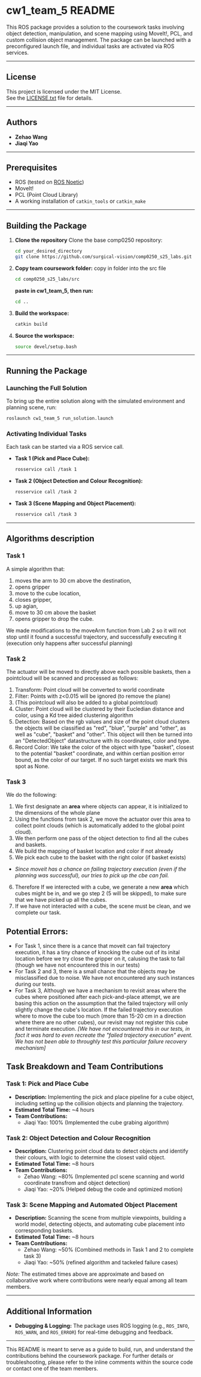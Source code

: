 
# cw1_team_5 README

This ROS package provides a solution to the coursework tasks involving object detection, manipulation, and scene mapping using MoveIt!, PCL, and custom collision object management. The package can be launched with a preconfigured launch file, and individual tasks are activated via ROS services.

---

## License

This project is licensed under the MIT License.  
See the [LICENSE.txt](LICENSE) file for details.

---

## Authors

- **Zehao Wang**
- **Jiaqi Yao** 

---

## Prerequisites

- ROS (tested on [ROS Noetic](http://wiki.ros.org/noetic))
- MoveIt!
- PCL (Point Cloud Library)
- A working installation of `catkin_tools` or `catkin_make`

---

## Building the Package

1. **Clone the repository** Clone the base comp0250 repository:
   ```bash
   cd your_desired_directory
   git clone https://github.com/surgical-vision/comp0250_s25_labs.git
   ```
2. **Copy team coursework folder:** copy in folder into the src file
   ```bash
   cd comp0250_s25_labs/src
   ```
   **paste in cw1_team_5, then run:** 
   ```bash
   cd ..
   ```

3. **Build the workspace:**
   ```bash
   catkin build
   ```

4. **Source the workspace:**
   ```bash
   source devel/setup.bash
   ```

---

## Running the Package

### Launching the Full Solution

To bring up the entire solution along with the simulated environment and planning scene, run:
```bash
roslaunch cw1_team_5 run_solution.launch
```

### Activating Individual Tasks

Each task can be started via a ROS service call.
- **Task 1 (Pick and Place Cube):**
  ```bash
  rosservice call /task 1
  ```
- **Task 2 (Object Detection and Colour Recognition):**
  ```bash
  rosservice call /task 2
  ```
- **Task 3 (Scene Mapping and Object Placement):**
  ```bash
  rosservice call /task 3
  ```

---

## Algorithms description
### Task 1
A simple algorithm that:
1. moves the arm to 30 cm above the destination, 
2. opens gripper
3. move to the cube location, 
4. closes gripper, 
5. up agian, 
6. move to 30 cm above the basket
7. opens gripper to drop the cube. 

We made modifications to the moveArm function from Lab 2 so it will not stop until it found a successful trajectory, and successfully executing it (execution only happens after successful planning)

### Task 2
The actuator will be moved to directly above each possible baskets, then a pointcloud will be scanned and processed as follows:
1. Transform: Point cloud will be converted to world coordinate
2. Filter: Points with z<0.015 will be ignored (to remove the plane)
3. (This pointcloud will also be added to a global pointcloud)
4. Cluster: Point cloud will be clustered by their Eucledian distance and color, using a Kd tree aided clustering algorithm
5. Detection: Based on the rgb values and size of the point cloud clusters the objects will be classified as "red", "blue", "purple" and "other", as well as "cube", "basket" and "other". This object will then be turned into an "DetectedObject" datastructure with its coordinates, color and type. 
6. Record Color: We take the color of the object with type "basket", closest to the potential "basket" coordinate, and within certian position error bound, as the color of our target. If no such target exists we mark this spot as None.

### Task 3
We do the following:
1. We first designate an **area** where objects can appear, it is initialized to the dimensions of the whole plane
2. Using the functions from task 2, we move the actuator over this area to collect point clouds (which is automatically added to the global point cloud). 
3. We then perform one pass of the object detection to find all the cubes and baskets.
4. We build the mapping of basket location and color if not already
5. We pick each cube to the basket with the right color (if basket exists)
- *Since moveit has a chance on failing trajectory execution (even if the planning was successful), our tries to pick up the cbe can fail.*
6. Therefore If we interected with a cube, we generate a new **area** which cubes might be in, and we go step 2 (5 will be skipped), to make sure that we have picked up all the cubes.
7. If we have not interacted with a cube, the scene must be clean, and we complete our task. 

## Potential Errors:
- For Task 1, since there is a cance that moveit can fail trajectory execution, it has a tiny chance of knocking the cube out of its inital location before we try close the gripper on it, calusing the task to fail (though we have not encountered this in our tests)
- For Task 2 and 3, there is a small chance that the objects may be misclassified due to noise. We have not encountered any such instances during our tests.
- For Task 3, Although we have a mechanism to revisit areas where the cubes where positioned after each pick-and-place attempt, we are basing this action on the assumption that the failed trajectory will only slightly change the cube's location. If the failed trajectory execution where to move the cube too much (more than 15-20 cm in a direction where there are no other cubes), our revisit may not register this cube and terminate execution. *[We have not encountered this in our tests, in fact it was hard to even recreate the "failed trajectory execution" event. We has not been able to throughly test this particular failure recovery mechanism]*

## Task Breakdown and Team Contributions

### Task 1: Pick and Place Cube
- **Description:** Implementing the pick and place pipeline for a cube object, including setting up the collision objects and planning the trajectory.
- **Estimated Total Time:** ~4 hours
- **Team Contributions:**  
  - Jiaqi Yao: 100% (Implemented the cube grabing algorithm)

### Task 2: Object Detection and Colour Recognition
- **Description:** Clustering point cloud data to detect objects and identify their colours, with logic to determine the closest valid object.
- **Estimated Total Time:** ~8 hours
- **Team Contributions:**  
  - Zehao Wang: ~80% (Implemented pcl scene scanning and world coordinate transfrom and object detection)
  - Jiaqi Yao: ~20% (Helped debug the code and optimized motion)

### Task 3: Scene Mapping and Automated Object Placement
- **Description:** Scanning the scene from multiple viewpoints, building a world model, detecting objects, and automating cube placement into corresponding baskets.
- **Estimated Total Time:** ~8 hours
- **Team Contributions:**  
  - Zehao Wang: ~50% (Combined methods in Task 1 and 2 to complete task 3)
  - Jiaqi Yao: ~50% (refined algorithm and tackeled failure cases)

*Note:* The estimated times above are approximate and based on collaborative work where contributions were nearly equal among all team members.

---

## Additional Information

- **Debugging & Logging:** The package uses ROS logging (e.g., `ROS_INFO`, `ROS_WARN`, and `ROS_ERROR`) for real-time debugging and feedback.
---

This README is meant to serve as a guide to build, run, and understand the contributions behind the coursework package. For further details or troubleshooting, please refer to the inline comments within the source code or contact one of the team members.